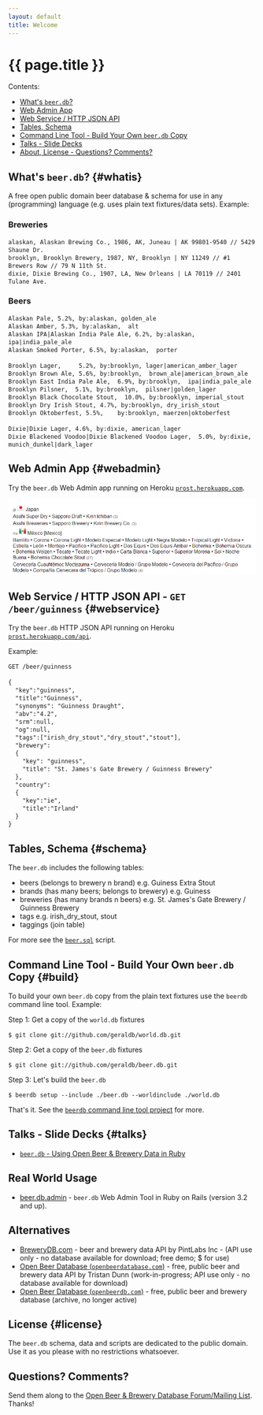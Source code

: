 ```yaml
---
layout: default
title: Welcome
---
```


# {{ page.title }}

<div class="toc" markdown="1">
Contents:

* [What's `beer.db`?](#whatis)
* [Web Admin App](#webadmin)
* [Web Service / HTTP JSON API](#webservice)
* [Tables, Schema](#schema)
* [Command Line Tool - Build Your Own `beer.db` Copy](#build)
* [Talks - Slide Decks](#talks)
* [About, License - Questions? Comments?]({#license})
</div>


## What's `beer.db`?   {#whatis}

A free open public domain beer database & schema
for use in any (programming) language
(e.g. uses plain text fixtures/data sets). Example:

### Breweries

~~~
alaskan, Alaskan Brewing Co., 1986, AK, Juneau | AK 99801-9540 // 5429 Shaune Dr.
brooklyn, Brooklyn Brewery, 1987, NY, Brooklyn | NY 11249 // #1 Brewers Row // 79 N 11th St.
dixie, Dixie Brewing Co., 1907, LA, New Orleans | LA 70119 // 2401 Tulane Ave.
~~~

### Beers

~~~
Alaskan Pale, 5.2%, by:alaskan, golden_ale
Alaskan Amber, 5.3%, by:alaskan,  alt
Alaskan IPA|Alaskan India Pale Ale, 6.2%, by:alaskan, ipa|india_pale_ale
Alaskan Smoked Porter, 6.5%, by:alaskan,  porter

Brooklyn Lager,     5.2%, by:brooklyn, lager|american_amber_lager
Brooklyn Brown Ale, 5.6%, by:brooklyn,  brown_ale|american_brown_ale
Brooklyn East India Pale Ale,  6.9%, by:brooklyn,  ipa|india_pale_ale
Brooklyn Pilsner,  5.1%, by:brooklyn,  pilsner|golden_lager
Brooklyn Black Chocolate Stout,  10.0%, by:brooklyn, imperial_stout
Brooklyn Dry Irish Stout, 4.7%, by:brooklyn, dry_irish_stout
Brooklyn Oktoberfest, 5.5%,    by:brooklyn, maerzen|oktoberfest

Dixie|Dixie Lager, 4.6%, by:dixie, american_lager
Dixie Blackened Voodoo|Dixie Blackened Voodoo Lager,  5.0%, by:dixie,  munich_dunkel|dark_lager
~~~


## Web Admin App {#webadmin}

Try the `beer.db` Web Admin app running
on Heroku [`prost.herokuapp.com`](http://prost.herokuapp.com).

![](i/beer_db_admin_screenshoot.png)


## Web Service / HTTP JSON API - `GET /beer/guinness`   {#webservice}

Try the `beer.db` HTTP JSON API running
on Heroku [`prost.herokuapp.com/api`](http://prost.herokuapp.com/api).

Example:

~~~
GET /beer/guinness

{
  "key":"guinness",
  "title":"Guinness",
  "synonyms": "Guinness Draught",
  "abv":"4.2",
  "srm":null,
  "og":null,
  "tags":["irish_dry_stout","dry_stout","stout"],
  "brewery":
  {
    "key": "guinness",
    "title": "St. James's Gate Brewery / Guinness Brewery"
  },
  "country":
  {
    "key":"ie",
    "title":"Irland"
  }
}
~~~


## Tables, Schema   {#schema}

The `beer.db` includes the following tables:

* beers       (belongs to brewery n brand)          e.g. Guiness Extra Stout
* brands      (has many beers; belongs to brewery)  e.g. Guiness
* breweries   (has many brands n beers)             e.g. St. James's Gate Brewery / Guinness Brewery
* tags                                              e.g. irish_dry_stout, stout
* taggings (join table)

For more see the [`beer.sql`](https://github.com/geraldb/beer.db/blob/master/beer.sql) script.


## Command Line Tool - Build Your Own `beer.db` Copy   {#build}

To build your own `beer.db` copy from the plain text fixtures
use the `beerdb` command line tool. Example:

Step 1:  Get a copy of the `world.db` fixtures

    $ git clone git://github.com/geraldb/world.db.git

Step 2:  Get a copy of the `beer.db` fixtures

    $ git clone git://github.com/geraldb/beer.db.git

Step 3:  Let's build the `beer.db`

    $ beerdb setup --include ./beer.db --worldinclude ./world.db

That's it. See the [`beerdb` command line tool project](https://github.com/geraldb/beer.db.ruby)
for more.


## Talks - Slide Decks   {#talks}

- [`beer.db` - Using Open Beer & Brewery Data in Ruby](https://github.com/geraldb/beer.db/blob/master/talks/beer_db_intro.md)


## Real World Usage

- [beer.db.admin](https://github.com/geraldb/beer.db.admin) - `beer.db` Web Admin Tool in Ruby on Rails (version 3.2 and up).


## Alternatives

- [BreweryDB.com](http://www.brewerydb.com) -  beer and brewery data API by PintLabs Inc - (API use only - no database available for download; free demo; $ for use)
- [Open Beer Database (`openbeerdatabase.com`)](http://openbeerdatabase.com)  - free, public beer and brewery data API by Tristan Dunn (work-in-progress; API use only - no database available for download)
- [Open Beer Database (`openbeerdb.com`)](http://openbeerdb.com)  - free, public beer and brewery database (archive, no longer active)

## License {#license}

The `beer.db` schema, data and scripts are dedicated to the public domain.
Use it as you please with no restrictions whatsoever.

## Questions? Comments?

Send them along to the [Open Beer & Brewery Database Forum/Mailing List](http://groups.google.com/group/beerdb). Thanks!
